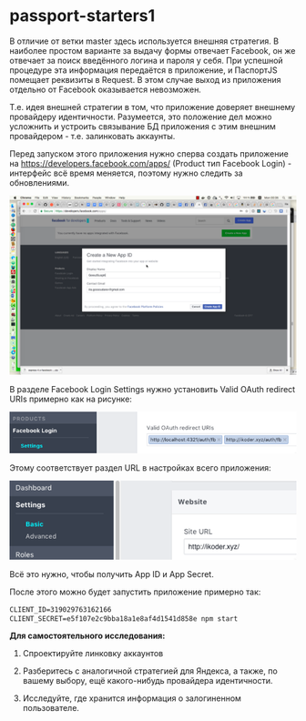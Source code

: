 # passport-starters1

В отличие от ветки master здесь используется внешняя стратегия. В наиболее простом варианте за выдачу формы отвечает Facebook, он же отвечает за поиск введённого логина и пароля у себя. При успешной процедуре эта информация передаётся в приложение, и ПаспортJS помещает реквизиты в Request. В этом случае выход из приложения отдельно от Facebook оказывается невозможен.

Т.е. идея внешней стратегии в том, что приложение доверяет внешнему провайдеру идентичности. Разумеется, это положение дел можно усложнить и устроить связывание БД приложения с этим внешним провайдером - т.е. залинковать аккаунты.

Перед запуском этого приложения нужно сперва создать приложение на https://developers.facebook.com/apps/ (Product тип Facebook Login) - интерфейс всё время меняется, поэтому нужно следить за обновлениями. 

![alt scheme](fbstrategy1.png "Должно выглядеть примерно так")

В разделе Facebook Login Settings нужно установить  Valid OAuth redirect URIs примерно как на рисунке:

![alt scheme](fbstrategy2.png "Должно выглядеть примерно так")

Этому соответствует раздел URL в настройках всего приложения:

![alt scheme](fbstrategy3.png "Должно выглядеть примерно так")

Всё это нужно, чтобы получить App ID и App Secret.

После этого можно будет запустить приложение примерно так:

```
CLIENT_ID=319029763162166 CLIENT_SECRET=e5f107e2c9bba18a1e8af4d1541d858e npm start
```

**Для самостоятельного исследования:**

1. Спроектируйте линковку аккаунтов

2. Разберитесь с аналогичной стратегией для Яндекса, а также, по вашему выбору, ещё какого-нибудь провайдера идентичности.

3. Исследуйте, где хранится информация о залогиненном пользователе.
